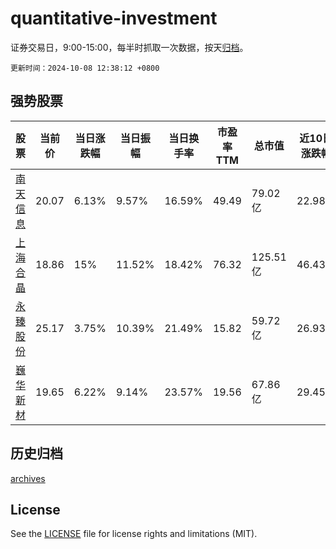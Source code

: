 # quantitative-investment

证券交易日，9:00-15:00，每半时抓取一次数据，按天[归档](archives)。

`更新时间：2024-10-08 12:38:12 +0800`

## 强势股票

|股票|当前价|当日涨跌幅|当日振幅|当日换手率|市盈率TTM|总市值|近10日涨跌幅|
|----|----|----|----|----|----|----|----|
|[南天信息](https://xueqiu.com/S/SZ000948)|20.07|6.13%|9.57%|16.59%|49.49|79.02亿|22.98%|
|[上海合晶](https://xueqiu.com/S/SH688584)|18.86|15%|11.52%|18.42%|76.32|125.51亿|46.43%|
|[永臻股份](https://xueqiu.com/S/SH603381)|25.17|3.75%|10.39%|21.49%|15.82|59.72亿|26.93%|
|[巍华新材](https://xueqiu.com/S/SH603310)|19.65|6.22%|9.14%|23.57%|19.56|67.86亿|29.45%|

## 历史归档

[archives](archives)

## License

See the [LICENSE](LICENSE) file for license rights and limitations (MIT).